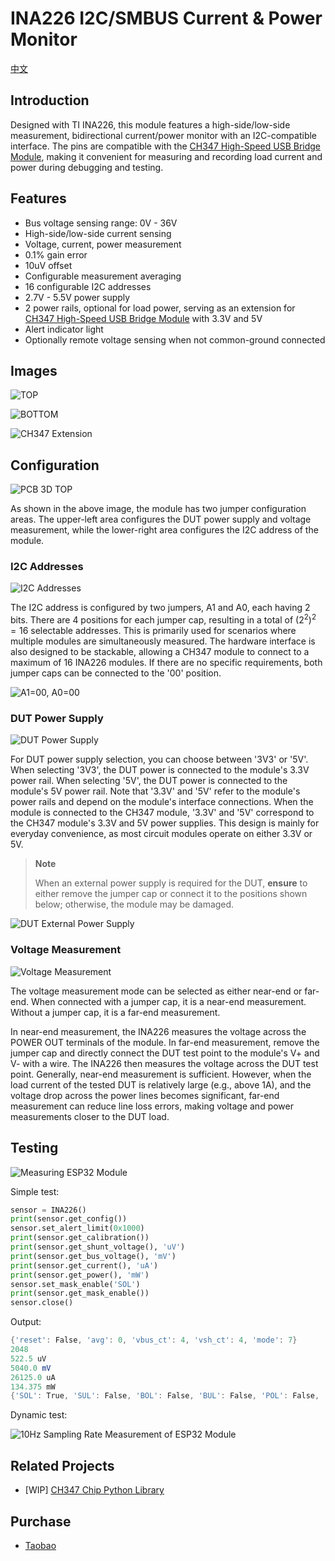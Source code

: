 # INA226 I2C/SMBUS Current & Power Monitor

[中文](README.md)

## Introduction

Designed with TI INA226, this module features a high-side/low-side measurement, bidirectional current/power monitor with an I2C-compatible interface. The pins are compatible with the [CH347 High-Speed USB Bridge Module](https://github.com/pengwon/ch347-hs-usb-bridge), making it convenient for measuring and recording load current and power during debugging and testing.

## Features

- Bus voltage sensing range: 0V - 36V
- High-side/low-side current sensing
- Voltage, current, power measurement
- 0.1% gain error
- 10uV offset
- Configurable measurement averaging
- 16 configurable I2C addresses
- 2.7V - 5.5V power supply
- 2 power rails, optional for load power, serving as an extension for [CH347 High-Speed USB Bridge Module](https://github.com/pengwon/ch347-hs-usb-bridge) with 3.3V and 5V
- Alert indicator light
- Optionally remote voltage sensing when not common-ground connected

## Images

![TOP](img/top.jpg)

![BOTTOM](img/bottom.jpg)

![CH347 Extension](img/CH347扩展.jpg)

## Configuration

![PCB 3D TOP](img/pcb-3d-top.jpg)

As shown in the above image, the module has two jumper configuration areas. The upper-left area configures the DUT power supply and voltage measurement, while the lower-right area configures the I2C address of the module.

### I2C Addresses

![I2C Addresses](img/pcb-3d-i2c.jpg)

The I2C address is configured by two jumpers, A1 and A0, each having 2 bits. There are 4 positions for each jumper cap, resulting in a total of $(2^2)^2=16$ selectable addresses. This is primarily used for scenarios where multiple modules are simultaneously measured. The hardware interface is also designed to be stackable, allowing a CH347 module to connect to a maximum of 16 INA226 modules. If there are no specific requirements, both jumper caps can be connected to the '00' position.

![A1=00, A0=00](img/1000000.jpg)

### DUT Power Supply

![DUT Power Supply](img/dut-power.jpg)

For DUT power supply selection, you can choose between '3V3' or '5V'. When selecting '3V3', the DUT power is connected to the module's 3.3V power rail. When selecting '5V', the DUT power is connected to the module's 5V power rail. Note that '3.3V' and '5V' refer to the module's power rails and depend on the module's interface connections. When the module is connected to the CH347 module, '3.3V' and '5V' correspond to the CH347 module's 3.3V and 5V power supplies. This design is mainly for everyday convenience, as most circuit modules operate on either 3.3V or 5V.

> **Note**
>
> When an external power supply is required for the DUT, **ensure** to either remove the jumper cap or connect it to the positions shown below; otherwise, the module may be damaged.

![DUT External Power Supply](img/dut-ext-power.jpg)

### Voltage Measurement

![Voltage Measurement](img/voltage-measurement.jpg)

The voltage measurement mode can be selected as either near-end or far-end. When connected with a jumper cap, it is a near-end measurement. Without a jumper cap, it is a far-end measurement.

In near-end measurement, the INA226 measures the voltage across the POWER OUT terminals of the module. In far-end measurement, remove the jumper cap and directly connect the DUT test point to the module's V+ and V- with a wire. The INA226 then measures the voltage across the DUT test point. Generally, near-end measurement is sufficient. However, when the load current of the tested DUT is relatively large (e.g., above 1A), and the voltage drop across the power lines becomes significant, far-end measurement can reduce line loss errors, making voltage and power measurements closer to the DUT load.

## Testing

![Measuring ESP32 Module](img/test-dut-esp32.jpg)

Simple test:

```python
sensor = INA226()
print(sensor.get_config())
sensor.set_alert_limit(0x1000)
print(sensor.get_calibration())
print(sensor.get_shunt_voltage(), 'uV')
print(sensor.get_bus_voltage(), 'mV')
print(sensor.get_current(), 'uA')
print(sensor.get_power(), 'mW')
sensor.set_mask_enable('SOL')
print(sensor.get_mask_enable())
sensor.close()
```

Output:

```powershell
{'reset': False, 'avg': 0, 'vbus_ct': 4, 'vsh_ct': 4, 'mode': 7}
2048
522.5 uV
5040.0 mV
26125.0 uA
134.375 mW
{'SOL': True, 'SUL': False, 'BOL': False, 'BUL': False, 'POL': False, 'CNVR': False, 'AFF': False, 'CVRF': True, 'OVF': False, 'APOL': False, 'LEN': False}
```

Dynamic test:

![10Hz Sampling Rate Measurement of ESP32 Module](img/test-dut-esp32.gif)

## Related Projects

- [WIP] [CH347 Chip Python Library](https://github.com/pengwon/ch347-py)

## Purchase

- [Taobao](https://item.taobao.com/item.htm?ft=t&id=739857639619)